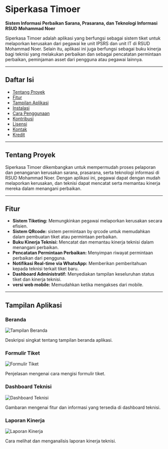 # Siperkasa Timoer

**Sistem Informasi Perbaikan Sarana, Prasarana, dan Teknologi Informasi RSUD Mohammad Noer**

Siperkasa Timoer adalah aplikasi yang berfungsi sebagai sistem tiket untuk melaporkan kerusakan dari pegawai ke unit IPSRS dan unit IT di RSUD Mohammad Noer. Selain itu, aplikasi ini juga berfungsi sebagai buku kinerja bagi teknisi yang melakukan perbaikan dan sebagai pencatatan permintaan perbaikan, peminjaman asset dari pengguna atau pegawai lainnya.

---

## Daftar Isi

- [Tentang Proyek](#tentang-proyek)
- [Fitur](#fitur)
- [Tampilan Aplikasi](#tampilan-aplikasi)
- [Instalasi](#instalasi)
- [Cara Penggunaan](#cara-penggunaan)
- [Kontribusi](#kontribusi)
- [Lisensi](#lisensi)
- [Kontak](#kontak)
- [Kredit](#kredit)

---

## Tentang Proyek

Siperkasa Timoer dikembangkan untuk mempermudah proses pelaporan dan penanganan kerusakan sarana, prasarana, serta teknologi informasi di RSUD Mohammad Noer. Dengan aplikasi ini, pegawai dapat dengan mudah melaporkan kerusakan, dan teknisi dapat mencatat serta memantau kinerja mereka dalam menangani perbaikan.

---

## Fitur

- **Sistem Tiketing:** Memungkinkan pegawai melaporkan kerusakan secara efisien.
- **Sistem QRcode:** sistem permintaan by qrcode untuk memudahkan dalam pembuatan tiket atau permintaan perbaikan.
- **Buku Kinerja Teknisi:** Mencatat dan memantau kinerja teknisi dalam menangani perbaikan.
- **Pencatatan Permintaan Perbaikan:** Menyimpan riwayat permintaan perbaikan dari pengguna.
- **Notifikasi Real-time via WhatsApp:** Memberikan pemberitahuan kepada teknisi terkait tiket baru.
- **Dashboard Administratif:** Menyediakan tampilan keseluruhan status tiket dan kinerja teknisi.
- **versi web mobile:** Memudahkan ketika mengakses dari mobile.

---

## Tampilan Aplikasi

### Beranda

![Tampilan Beranda](https://drive.google.com/file/d/1_uw7engwfXjpky1zkM27G3dFaMyNcH48/view?usp=drive_link)

Deskripsi singkat tentang tampilan beranda aplikasi.

### Formulir Tiket

![Formulir Tiket](path/to/formulir-tiket.png)

Penjelasan mengenai cara mengisi formulir tiket.

### Dashboard Teknisi

![Dashboard Teknisi](path/to/dashboard-teknisi.png)

Gambaran mengenai fitur dan informasi yang tersedia di dashboard teknisi.

### Laporan Kinerja

![Laporan Kinerja](path/to/laporan-kinerja.png)

Cara melihat dan menganalisis laporan kinerja teknisi.
